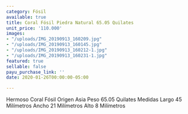 ```yaml
---
category: Fósil
available: true
title: Coral Fósil Piedra Natural 65.05 Quilates
unit_price: '110.000'
images:
- "/uploads/IMG_20190913_160209.jpg"
- "/uploads/IMG_20190913_160145.jpg"
- "/uploads/IMG_20190913_160212-1.jpg"
- "/uploads/IMG_20190913_160231-1.jpg"
featured: true
sellable: false
payu_purchase_link: ''
date: 2020-01-26T00:00:00-05:00

---
```

Hermoso Coral Fósil Origen Asia Peso 65.05 Quilates Medidas Largo 45 Milímetros Ancho 21 Milímetros Alto 8 Milímetros
